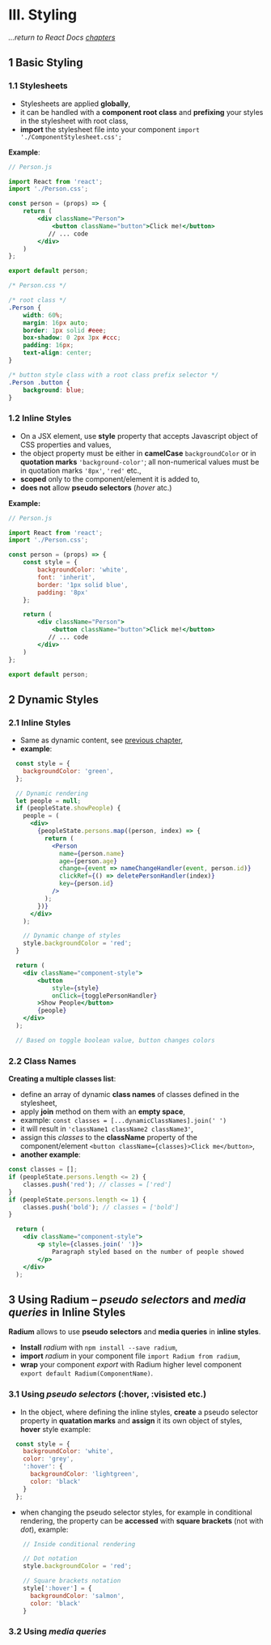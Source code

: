 # III. Styling
_...return to React Docs [chapters](./readme.md)_

## 1 Basic Styling
### 1.1 Stylesheets
- Stylesheets are applied **globally**,
- it can be handled with a **component root class** and **prefixing** your styles in the stylesheet with root class,
- **import** the stylesheet file into your component `import './ComponentStylesheet.css';`

**Example**: 
```jsx
// Person.js

import React from 'react';
import './Person.css';

const person = (props) => {
    return (
        <div className="Person">
            <button className="button">Click me!</button>
           // ... code
        </div>
    )
};

export default person;
```
```css
/* Person.css */

/* root class */
.Person {
    width: 60%;
    margin: 16px auto;
    border: 1px solid #eee;
    box-shadow: 0 2px 3px #ccc;
    padding: 16px;
    text-align: center;
}

/* button style class with a root class prefix selector */
.Person .button {
    background: blue;
}
```

### 1.2 Inline Styles
- On a JSX element, use **style** property that accepts Javascript object of CSS properties and values,
- the object property must be either in **camelCase** `backgroundColor` or in **quotation marks** `'background-color'`; all non-numerical values must be in quotation marks `'8px'`, `'red'` etc.,
- **scoped** only to the component/element it is added to,
- **does not** allow **pseudo selectors** (_hover_ atc.)

**Example:** 
```jsx
// Person.js

import React from 'react';
import './Person.css';

const person = (props) => {
    const style = {
        backgroundColor: 'white',
        font: 'inherit',
        border: '1px solid blue',
        padding: '8px'
    };

    return (
        <div className="Person">
            <button className="button">Click me!</button>
           // ... code
        </div>
    )
};

export default person;
```

## 2 Dynamic Styles
### 2.1 Inline Styles
- Same as dynamic content, see [previous chapter]('./2-lists-and-conditionals.md'),
- **example**:
```jsx
  const style = {
    backgroundColor: 'green',
  };

  // Dynamic rendering
  let people = null;
  if (peopleState.showPeople) {
    people = (
      <div>
        {peopleState.persons.map((person, index) => {
          return (
            <Person
              name={person.name}
              age={person.age}
              change={event => nameChangeHandler(event, person.id)}
              clickRef={() => deletePersonHandler(index)}
              key={person.id}
            />
          );
        })}
      </div>
    );

    // Dynamic change of styles
    style.backgroundColor = 'red';
  }

  return ( 
    <div className="component-style"> 
        <button 
            style={style}
            onClick={togglePersonHandler}
        >Show People</button>
        {people}
    </div>
  );

  // Based on toggle boolean value, button changes colors
```
### 2.2 Class Names

**Creating a multiple classes list**:
- define an array of dynamic **class names** of classes defined in the stylesheet,
- apply **join** method on them with an **empty space**,
- example: `const classes = [...dynamicClassNames].join(' ')`
- it will result in `'className1 className2 className3'`,
- assign this _classes_ to the **className** property of the component/element `<button className={classes}>Click me</button>`,
- **another example**: 
```jsx
const classes = [];
if (peopleState.persons.length <= 2) {
    classes.push('red'); // classes = ['red']
}
if (peopleState.persons.length <= 1) {
    classes.push('bold'); // classes = ['bold']
}

  return ( 
    <div className="component-style"> 
        <p style={classes.join(' ')}>
            Paragraph styled based on the number of people showed
        </p>
    </div>
  );
```

## 3 Using Radium – _pseudo selectors_ and _media queries_ in Inline Styles
**Radium** allows to use **pseudo selectors** and **media queries** in **inline styles**.

- **Install** _radium_ with `npm install --save radium`,
- **import** _radium_ in your component file `import Radium from radium`,
- **wrap** your component _export_ with Radium higher level component `export default Radium(ComponentName)`.

### 3.1 Using _pseudo selectors_ (:hover, :visisted etc.)
- In the object, where defining the inline styles, **create** a pseudo selector property in **quatation marks** and **assign** it its own object of styles,
**hover** style example:
```jsx
  const style = {
    backgroundColor: 'white',
    color: 'grey',
    ':hover': {
      backgroundColor: 'lightgreen',
      color: 'black'
    }
  };
```
- when changing the pseudo selector styles, for example in conditional rendering, the property can be **accessed** with **square brackets** (not with _dot_), example:
```jsx
    // Inside conditional rendering

    // Dot notation
    style.backgroundColor = 'red';

    // Square brackets notation
    style[':hover'] = {
      backgroundColor: 'salmon',
      color: 'black'
    }
```

### 3.2 Using _media queries_